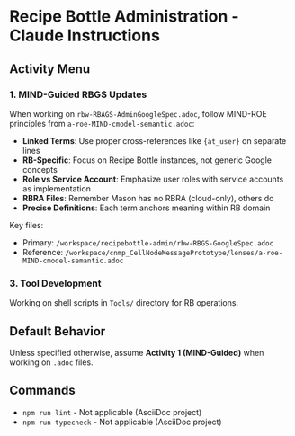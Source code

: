 # Recipe Bottle Administration - Claude Instructions

## Activity Menu

### 1. MIND-Guided RBGS Updates
When working on `rbw-RBAGS-AdminGoogleSpec.adoc`, follow MIND-ROE principles from `a-roe-MIND-cmodel-semantic.adoc`:

- **Linked Terms**: Use proper cross-references like `{at_user}` on separate lines
- **RB-Specific**: Focus on Recipe Bottle instances, not generic Google concepts
- **Role vs Service Account**: Emphasize user roles with service accounts as implementation
- **RBRA Files**: Remember Mason has no RBRA (cloud-only), others do
- **Precise Definitions**: Each term anchors meaning within RB domain

Key files:
- Primary: `/workspace/recipebottle-admin/rbw-RBGS-GoogleSpec.adoc`
- Reference: `/workspace/cnmp_CellNodeMessagePrototype/lenses/a-roe-MIND-cmodel-semantic.adoc`

### 3. Tool Development
Working on shell scripts in `Tools/` directory for RB operations.

## Default Behavior
Unless specified otherwise, assume **Activity 1 (MIND-Guided)** when working on `.adoc` files.

## Commands
- `npm run lint` - Not applicable (AsciiDoc project)
- `npm run typecheck` - Not applicable (AsciiDoc project)